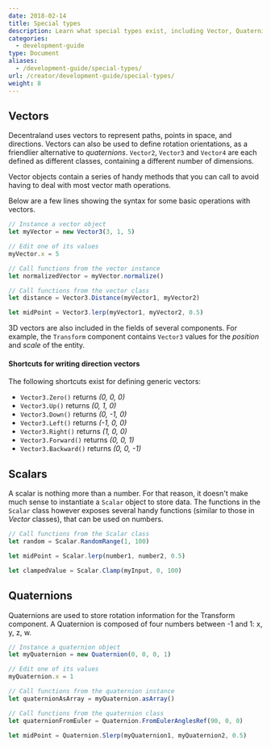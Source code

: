 ```yaml
---
date: 2018-02-14
title: Special types
description: Learn what special types exist, including Vector, Quaternions, and more.
categories:
  - development-guide
type: Document
aliases:
  - /development-guide/special-types/
url: /creator/development-guide/special-types/
weight: 8
---
```


<!-- TODO: all -->

## Vectors

Decentraland uses vectors to represent paths, points in space, and directions. Vectors can also be used to define rotation orientations, as a friendlier alternative to _quaternions_. `Vector2`, `Vector3` and `Vector4` are each defined as different classes, containing a different number of dimensions.

Vector objects contain a series of handy methods that you can call to avoid having to deal with most vector math operations.

Below are a few lines showing the syntax for some basic operations with vectors.

```ts
// Instance a vector object
let myVector = new Vector3(3, 1, 5)

// Edit one of its values
myVector.x = 5

// Call functions from the vector instance
let normalizedVector = myVector.normalize()

// Call functions from the vector class
let distance = Vector3.Distance(myVector1, myVector2)

let midPoint = Vector3.lerp(myVector1, myVector2, 0.5)
```

3D vectors are also included in the fields of several components. For example, the `Transform` component contains `Vector3` values for the _position_ and _scale_ of the entity.

#### Shortcuts for writing direction vectors

The following shortcuts exist for defining generic vectors:

- `Vector3.Zero()` returns _(0, 0, 0)_
- `Vector3.Up()` returns _(0, 1, 0)_
- `Vector3.Down()` returns _(0, -1, 0)_
- `Vector3.Left()` returns _(-1, 0, 0)_
- `Vector3.Right()` returns _(1, 0, 0)_
- `Vector3.Forward()` returns _(0, 0, 1)_
- `Vector3.Backward()` returns _(0, 0, -1)_

## Scalars

A scalar is nothing more than a number. For that reason, it doesn't make much sense to instantiate a `Scalar` object to store data. The functions in the `Scalar` class however exposes several handy functions (similar to those in _Vector_ classes), that can be used on numbers.

```ts
// Call functions from the Scalar class
let random = Scalar.RandomRange(1, 100)

let midPoint = Scalar.lerp(number1, number2, 0.5)

let clampedValue = Scalar.Clamp(myInput, 0, 100)
```

## Quaternions

Quaternions are used to store rotation information for the Transform component. A Quaternion is composed of four numbers between -1 and 1: x, y, z, w.

```ts
// Instance a quaternion object
let myQuaternion = new Quaternion(0, 0, 0, 1)

// Edit one of its values
myQuaternion.x = 1

// Call functions from the quaternion instance
let quaternionAsArray = myQuaternion.asArray()

// Call functions from the quaternion class
let quaternionFromEuler = Quaternion.FromEulerAnglesRef(90, 0, 0)

let midPoint = Quaternion.Slerp(myQuaternion1, myQuaternion2, 0.5)
```
